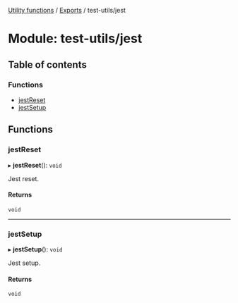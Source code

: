 [Utility functions](../index.md) / [Exports](../modules.md) / test-utils/jest

# Module: test-utils/jest

## Table of contents

### Functions

- [jestReset](test_utils_jest.md#jestreset)
- [jestSetup](test_utils_jest.md#jestsetup)

## Functions

### jestReset

▸ **jestReset**(): `void`

Jest reset.

#### Returns

`void`

___

### jestSetup

▸ **jestSetup**(): `void`

Jest setup.

#### Returns

`void`
